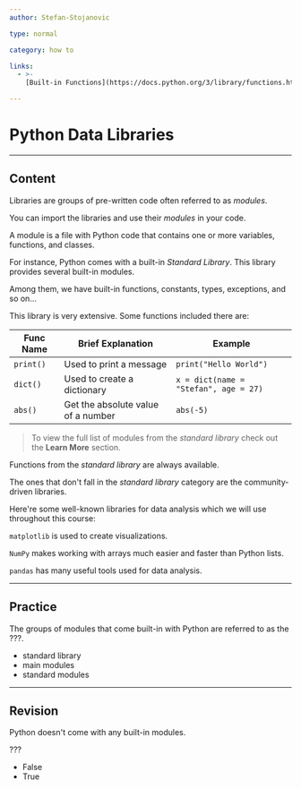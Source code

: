 ```yaml
---
author: Stefan-Stojanovic

type: normal

category: how to

links:
  - >-
    [Built-in Functions](https://docs.python.org/3/library/functions.html){documentation}

---
```


# Python Data Libraries

---
## Content

Libraries are groups of pre-written code often referred to as *modules*.

You can import the libraries and use their *modules* in your code.

A module is a file with Python code that contains one or more variables, functions, and classes.

For instance, Python comes with a built-in *Standard Library*. This library provides several built-in modules. 

Among them, we have built-in functions, constants, types, exceptions, and so on...

This library is very extensive. Some functions included there are:

| Func Name | Brief Explanation                  | Example                               |
|-----------|------------------------------------|---------------------------------------|
| `print()` | Used to print a message            | `print("Hello World")`                |
| `dict()`  | Used to create a dictionary        | `x = dict(name = "Stefan", age = 27)` |
| `abs()`   | Get the absolute value of a number | `abs(-5)`                             |

> To view the full list of modules from the *standard library* check out the **Learn More** section. 

Functions from the *standard library* are always available.

The ones that don't fall in the *standard library* category are the community-driven libraries.

Here're some well-known libraries for data analysis which we will use throughout this course:

`matplotlib` is used to create visualizations.

`NumPy` makes working with arrays much easier and faster than Python lists.

`pandas` has many useful tools used for data analysis.

---
## Practice

The groups of modules that come built-in with Python are referred to as the ???.

- standard library
- main modules
- standard modules

---
## Revision

Python doesn't come with any built-in modules.

???

- False
- True